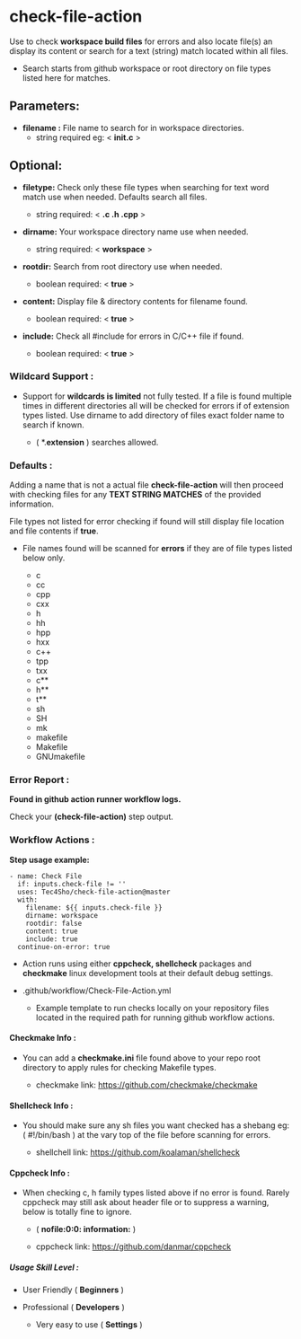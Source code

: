 # check-file-action

Use to check **workspace build files** for errors and also locate file(s) an display its content or search for a text (string) match located within all files.

- Search starts from github workspace or root directory on file types listed here for matches.

## Parameters:

- **filename :**  File name to search for in workspace directories.
  - string required eg: < **init.c** >

## Optional:

- **filetype:**  Check only these file types when searching for text word match use when needed. Defaults search all files.
  - string required: < **.c .h .cpp** >

- **dirname:**  Your workspace directory name use when needed.
  - string required: < **workspace** >

- **rootdir:**  Search from root directory use when needed.
  - boolean required: < **true** >

- **content:**  Display file & directory contents for filename found.
  - boolean required: < **true** >

- **include:**  Check all #include <name> for errors in C/C++ file if found.
  - boolean required: < **true** >

### Wildcard Support :

- Support for **wildcards is limited** not fully tested. If a file is found multiple times in different directories all will be checked for errors if of extension types listed. Use dirname to add directory of files exact folder name to search if known.
  
  - ( *.**extension** ) searches allowed.
 
### Defaults :

Adding a name that is not a actual file **check-file-action** will then proceed with checking files for any **TEXT STRING MATCHES** of the provided information.

File types not listed for error checking if found will still display file location and file contents if **true**.

- File names found will be scanned for **errors** if they are of file types listed below only.
  
  - c
  - cc
  - cpp
  - cxx
  - h
  - hh
  - hpp
  - hxx
  - c++
  - tpp
  - txx
  - c**
  - h**
  - t**
  - sh
  - SH
  - mk
  - makefile
  - Makefile
  - GNUmakefile

### Error Report :

**Found in github action runner workflow logs.**

Check your **(check-file-action)** step output.

### Workflow Actions :

**Step usage example:**


    - name: Check File
      if: inputs.check-file != ''
      uses: Tec4Sho/check-file-action@master
      with:
        filename: ${{ inputs.check-file }}
        dirname: workspace
        rootdir: false
        content: true
        include: true
      continue-on-error: true


- Action runs using either **cppcheck, shellcheck** packages and **checkmake** linux development tools at their default debug settings.

- .github/workflow/Check-File-Action.yml
  - Example template to run checks locally on your repository files located in the required path for running github workflow actions.

#### Checkmake Info :

- You can add a **checkmake.ini** file found above to your repo root directory to apply rules for checking Makefile types.

  * checkmake link: 
https://github.com/checkmake/checkmake

#### Shellcheck Info :

- You should make sure any sh files you want checked has a shebang eg: ( #!/bin/bash ) at the vary top of the file before scanning for errors.

  - shellchell link:
https://github.com/koalaman/shellcheck

#### Cppcheck Info :

- When checking c, h family types listed above if no error is found. Rarely cppcheck may still ask about header file or to suppress a warning, below is totally fine to ignore.
  - ( **nofile:0:0: information:** )

  - cppcheck link:
https://github.com/danmar/cppcheck


##### Usage Skill Level :

- User Friendly ( **Beginners** )

- Professional ( **Developers** )

  - Very easy to use ( **Settings** )
